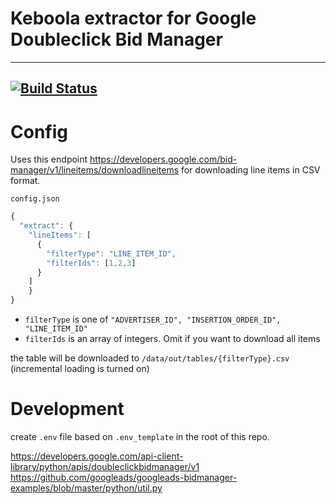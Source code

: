 # Keboola extractor for Google Doubleclick Bid Manager
---
[![Build Status](https://travis-ci.org/pocin/kbc-ex-google-doubleclick-bid-manager.svg?branch=master)](https://travis-ci.org/pocin/kbc-ex-google-doubleclick-bid-manager)
----

# Config

Uses this endpoint https://developers.google.com/bid-manager/v1/lineitems/downloadlineitems for downloading line items in CSV format.

`config.json` 

```javascript
{
  "extract": {
    "lineItems": [
      {
        "filterType": "LINE_ITEM_ID",
        "filterIds": [1,2,3]
      }
    ]
    }
}

```

- `filterType` is one of `"ADVERTISER_ID", "INSERTION_ORDER_ID", "LINE_ITEM_ID"`
- `filterIds` is an array of integers. Omit if you want to download all items

the table will be downloaded to `/data/out/tables/{filterType}.csv` (incremental loading is turned on)

# Development

create `.env` file based on `.env_template` in the root of this repo.

https://developers.google.com/api-client-library/python/apis/doubleclickbidmanager/v1
https://github.com/googleads/googleads-bidmanager-examples/blob/master/python/util.py
